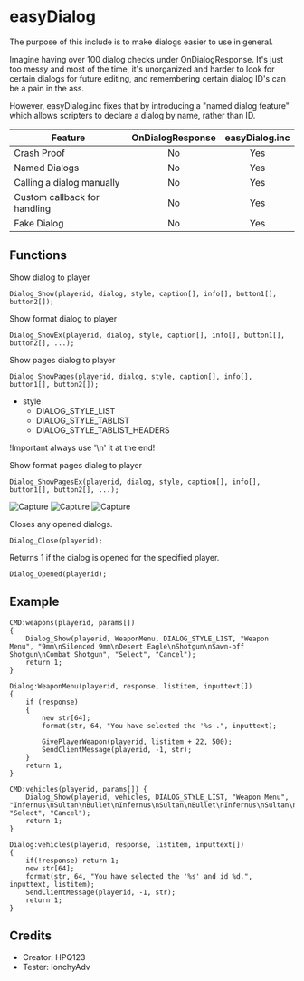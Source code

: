 # easyDialog

The purpose of this include is to make dialogs easier to use in general.

Imagine having over 100 dialog checks under OnDialogResponse. It's just too messy and most of the time, it's unorganized and harder to look for certain dialogs for future editing, and remembering certain dialog ID's can be a pain in the ass.

However, easyDialog.inc fixes that by introducing a "named dialog feature" which allows scripters to declare a dialog by name, rather than ID.

| Feature                      | OnDialogResponse | easyDialog.inc |
|------------------------------|:----------------:|:--------------:|
| Crash Proof                  |        No        |       Yes      |
| Named Dialogs                |        No        |       Yes      |
| Calling a dialog manually    |        No        |       Yes      |
| Custom callback for handling |        No        |       Yes      |
| Fake Dialog                  |        No        |       Yes      |

## Functions

Show dialog to player

```pawn
Dialog_Show(playerid, dialog, style, caption[], info[], button1[], button2[]);
```

Show format dialog to player

```pawn
Dialog_ShowEx(playerid, dialog, style, caption[], info[], button1[], button2[], ...);
```

Show pages dialog to player

```pawn
Dialog_ShowPages(playerid, dialog, style, caption[], info[], button1[], button2[]);
```
* style
    * DIALOG_STYLE_LIST
    * DIALOG_STYLE_TABLIST
    * DIALOG_STYLE_TABLIST_HEADERS
    
!Important
   always use '\n' it at the end! 

Show format pages dialog to player
```pawn
Dialog_ShowPagesEx(playerid, dialog, style, caption[], info[], button1[], button2[], ...);
```
![Capture](https://user-images.githubusercontent.com/72431287/143889707-a718aa8f-5def-4790-95a2-213d40d61f61.PNG)
![Capture](https://user-images.githubusercontent.com/72431287/143889750-29343d4d-34c3-470a-b1d5-601f7e3cda9a.PNG)
![Capture](https://user-images.githubusercontent.com/72431287/143889800-bd18d443-6d51-4c56-a362-a2555591944c.PNG)


Closes any opened dialogs.

```pawn
Dialog_Close(playerid);
```

Returns 1 if the dialog is opened for the specified player.

```pawn
Dialog_Opened(playerid);
```

## Example

```pawn
CMD:weapons(playerid, params[])
{
    Dialog_Show(playerid, WeaponMenu, DIALOG_STYLE_LIST, "Weapon Menu", "9mm\nSilenced 9mm\nDesert Eagle\nShotgun\nSawn-off Shotgun\nCombat Shotgun", "Select", "Cancel");
    return 1;
}

Dialog:WeaponMenu(playerid, response, listitem, inputtext[])
{
    if (response)
    {
        new str[64];
        format(str, 64, "You have selected the '%s'.", inputtext);

        GivePlayerWeapon(playerid, listitem + 22, 500);
        SendClientMessage(playerid, -1, str);
    }
    return 1;
}

CMD:vehicles(playerid, params[]) {
    Dialog_Show(playerid, vehicles, DIALOG_STYLE_LIST, "Weapon Menu", "Infernus\nSultan\nBullet\nInfernus\nSultan\nBullet\nInfernus\nSultan\nBullet\nMaverick\nShamal", "Select", "Cancel");
    return 1;
}

Dialog:vehicles(playerid, response, listitem, inputtext[])
{
    if(!response) return 1;
    new str[64];
    format(str, 64, "You have selected the '%s' and id %d.", inputtext, listitem);
    SendClientMessage(playerid, -1, str);
    return 1;
}
```

## Credits
* Creator: HPQ123
* Tester: IonchyAdv
